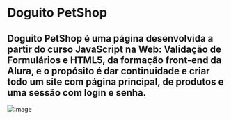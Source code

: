 # Doguito PetShop

## Doguito PetShop é uma página desenvolvida a partir do curso JavaScript na Web: Validação de Formulários e HTML5, da formação front-end da Alura, e o propósito é dar continuidade e criar todo um site com página principal, de produtos e uma sessão com login e senha.

![image](https://user-images.githubusercontent.com/86333045/156929213-ee693519-e9f4-4873-b1f2-f84596ec0c5d.png)
